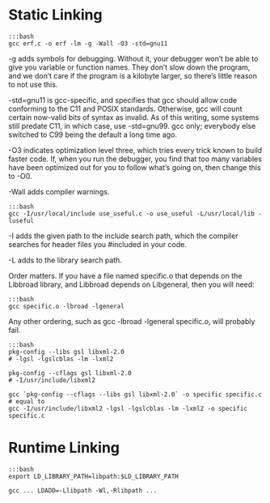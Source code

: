 # Static Linking

    :::bash    
    gcc erf.c -o erf -lm -g -Wall -O3 -std=gnu11

-g adds symbols for debugging. Without it, your debugger won’t be able to give you variable or function names. They don’t slow down the program, and we don’t care if the program is a kilobyte larger, so there’s little reason to not use this.

-std=gnu11 is gcc-specific, and specifies that gcc should allow code conforming to the C11 and POSIX standards. Otherwise, gcc will count certain now-valid bits of syntax as invalid. As of this writing, some systems still predate C11, in which case, use -std=gnu99. gcc only; everybody else switched to C99 being the default a long time ago.

-O3 indicates optimization level three, which tries every trick known to build faster code. If, when you run the debugger, you find that too many variables have been optimized out for you to follow what’s going on, then change this to -O0.

-Wall adds compiler warnings.

    :::bash   
    gcc -I/usr/local/include use_useful.c -o use_useful -L/usr/local/lib -luseful

-I adds the given path to the include search path, which the compiler searches for header files you #included in your code.

-L adds to the library search path.

Order matters. If you have a file named specific.o that depends on the Libbroad library, and Libbroad depends on Libgeneral, then you will need:

    :::bash   
    gcc specific.o -lbroad -lgeneral
Any other ordering, such as gcc -lbroad -lgeneral specific.o, will probably fail.


    :::bash   
    pkg-config --libs gsl libxml-2.0
    # -lgsl -lgslcblas -lm -lxml2

    pkg-config --cflags gsl libxml-2.0
    # -I/usr/include/libxml2
 
    gcc `pkg-config --cflags --libs gsl libxml-2.0` -o specific specific.c
    # equal to
    gcc -I/usr/include/libxml2 -lgsl -lgslcblas -lm -lxml2 -o specific specific.c


# Runtime Linking

    :::bash   
    export LD_LIBRARY_PATH=libpath:$LD_LIBRARY_PATH
 
    gcc ... LDADD=-Llibpath -Wl,-Rlibpath ...

